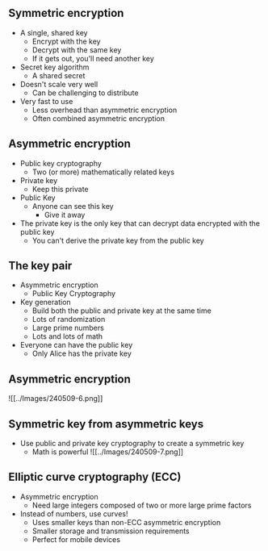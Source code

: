 ## Symmetric encryption
- A single, shared key
	- Encrypt with the key
	- Decrypt with the same key
	- If it gets out, you'll need another key
- Secret key algorithm
	- A shared secret
- Doesn't scale very well
	- Can be challenging to distribute
- Very fast to use
	- Less overhead than asymmetric encryption
	- Often combined asymmetric encryption
## Asymmetric encryption
- Public key cryptography
	- Two (or more) mathematically related keys
- Private key
	- Keep this private
- Public Key
	- Anyone can see this key
		- Give it away
- The private key is the only key that can decrypt data encrypted with the public key
	- You can't derive the private key from the public key
## The key pair
- Asymmetric encryption
	- Public Key Cryptography
- Key generation
	- Build both the public and private key at the same time
	- Lots of randomization
	- Large prime numbers
	- Lots and lots of math
- Everyone can have the public key
	- Only Alice has the private key
## Asymmetric encryption
![[../Images/240509-6.png]]
## Symmetric key from asymmetric keys
- Use public and private key cryptography to create a symmetric key
	- Math is powerful
![[../Images/240509-7.png]]
## Elliptic curve cryptography (ECC)
- Asymmetric encryption
	- Need large integers composed of two or more large prime factors
- Instead of numbers, use curves!
	- Uses smaller keys than non-ECC asymmetric encryption
	- Smaller storage and transmission requirements
	- Perfect for mobile devices

